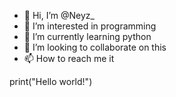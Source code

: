- 👋 Hi, I’m @Neyz_
- 👀 I’m interested in programming
- 🌱 I’m currently learning python
- 💞️ I’m looking to collaborate on this 
- 📫 How to reach me it

print("Hello world!")



<!---
Neyz is a ✨ special ✨ repository because its `README.md` (this file) appears on your GitHub profile.
You can click the Preview link to take a look at your changes.
--->
